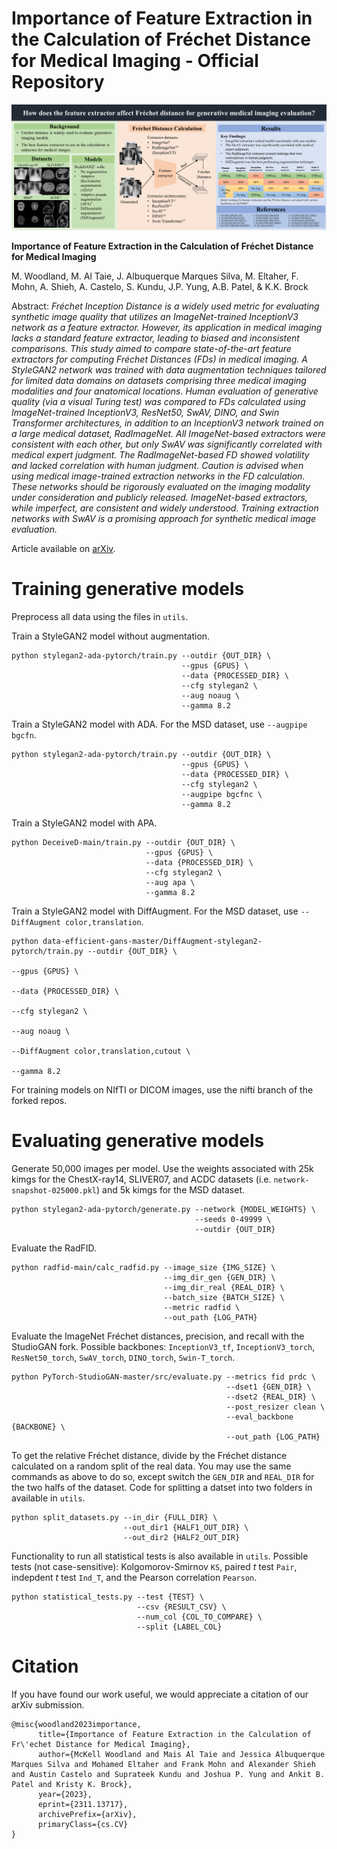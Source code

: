 # Importance of Feature Extraction in the Calculation of Fréchet Distance for Medical Imaging - Official Repository

<p><img src="https://github.com/mckellwoodland/fid-med-eval/blob/main/figures/graphical_abstract.png"
</p>

**Importance of Feature Extraction in the Calculation of Fréchet Distance for Medical Imaging**

M. Woodland, M. Al Taie, J. Albuquerque Marques Silva, M. Eltaher, F. Mohn, A. Shieh, A. Castelo, S. Kundu, J.P. Yung, A.B. Patel, & K.K. Brock

Abstract: *Fréchet Inception Distance is a widely used metric for evaluating synthetic image quality that utilizes an ImageNet-trained InceptionV3 network as a feature extractor. However, its application in medical imaging lacks a standard feature extractor, leading to biased and inconsistent comparisons. This study aimed to compare state-of-the-art feature extractors for computing Fréchet Distances (FDs) in medical imaging. A StyleGAN2 network was trained with data augmentation techniques tailored for limited data domains on datasets comprising three medical imaging modalities and four anatomical locations. Human evaluation of generative quality (via a visual Turing test) was compared to FDs calculated using ImageNet-trained InceptionV3, ResNet50, SwAV, DINO, and Swin Transformer architectures, in addition to an InceptionV3 network trained on a large medical dataset, RadImageNet. All ImageNet-based extractors were consistent with each other, but only SwAV was significantly correlated with medical expert judgment. The RadImageNet-based FD showed volatility and lacked correlation with human judgment. Caution is advised when using medical image-trained extraction networks in the FD calculation. These networks should be rigorously evaluated on the imaging modality under consideration and publicly released. ImageNet-based extractors, while imperfect, are consistent and widely understood. Training extraction networks with SwAV is a promising approach for synthetic medical image evaluation.*

Article available on [arXiv](https://arxiv.org/abs/2311.13717).

# Training generative models

Preprocess all data using the files in `utils`.

Train a StyleGAN2 model without augmentation.
```
python stylegan2-ada-pytorch/train.py --outdir {OUT_DIR} \
                                      --gpus {GPUS} \
                                      --data {PROCESSED_DIR} \
                                      --cfg stylegan2 \
                                      --aug noaug \
                                      --gamma 8.2
```

Train a StyleGAN2 model with ADA. For the MSD dataset, use `--augpipe bgcfn`.
```
python stylegan2-ada-pytorch/train.py --outdir {OUT_DIR} \
                                      --gpus {GPUS} \
                                      --data {PROCESSED_DIR} \
                                      --cfg stylegan2 \
                                      --augpipe bgcfnc \
                                      --gamma 8.2
```

Train a StyleGAN2 model with APA.
```
python DeceiveD-main/train.py --outdir {OUT_DIR} \
                              --gpus {GPUS} \
                              --data {PROCESSED_DIR} \
                              --cfg stylegan2 \
                              --aug apa \
                              --gamma 8.2
```

Train a StyleGAN2 model with DiffAugment. For the MSD dataset, use `--DiffAugment color,translation`.
```
python data-efficient-gans-master/DiffAugment-stylegan2-pytorch/train.py --outdir {OUT_DIR} \
                                                                         --gpus {GPUS} \
                                                                         --data {PROCESSED_DIR} \
                                                                         --cfg stylegan2 \
                                                                         --aug noaug \
                                                                         --DiffAugment color,translation,cutout \
                                                                         --gamma 8.2
```

For training models on NIfTI or DICOM images, use the nifti branch of the forked repos.

# Evaluating generative models

Generate 50,000 images per model. Use the weights associated with 25k kimgs for the ChestX-ray14, SLIVER07, and ACDC datasets (i.e. `network-snapshot-025000.pkl`) and 5k kimgs for the MSD dataset.
```
python stylegan2-ada-pytorch/generate.py --network {MODEL_WEIGHTS} \
                                         --seeds 0-49999 \
                                         --outdir {OUT_DIR}
```

Evaluate the RadFID.
```
python radfid-main/calc_radfid.py --image_size {IMG_SIZE} \
                                  --img_dir_gen {GEN_DIR} \
                                  --img_dir_real {REAL_DIR} \
                                  --batch_size {BATCH_SIZE} \
                                  --metric radfid \
                                  --out_path {LOG_PATH}
```

Evaluate the ImageNet Fréchet distances, precision, and recall with the StudioGAN fork. Possible backbones: `InceptionV3_tf`, `InceptionV3_torch`, `ResNet50_torch`, `SwAV_torch`, `DINO_torch`, `Swin-T_torch`.
```
python PyTorch-StudioGAN-master/src/evaluate.py --metrics fid prdc \
                                                --dset1 {GEN_DIR} \
                                                --dset2 {REAL_DIR} \
                                                --post_resizer clean \
                                                --eval_backbone {BACKBONE} \
                                                --out_path {LOG_PATH}
```

To get the relative Fréchet distance, divide by the Fréchet distance calculated on a random split of the real data. You may use the same commands as above to do so, except switch the `GEN_DIR` and `REAL_DIR` for the two halfs of the dataset. Code for splitting a datset into two folders in available in `utils`.
```
python split_datasets.py --in_dir {FULL_DIR} \
                         --out_dir1 {HALF1_OUT_DIR} \
                         --out_dir2 {HALF2_OUT_DIR}
```

Functionality to run all statistical tests is also available in `utils`. Possible tests (not case-sensitive): Kolgomorov-Smirnov `KS`, paired *t* test `Pair`, indepdent *t* test `Ind_T`, and the Pearson correlation `Pearson`.
```
python statistical_tests.py --test {TEST} \
                            --csv {RESULT_CSV} \
                            --num_col {COL_TO_COMPARE} \
                            --split {LABEL_COL}
```

# Citation

If you have found our work useful, we would appreciate a citation of our arXiv submission.
```
@misc{woodland2023importance,
      title={Importance of Feature Extraction in the Calculation of Fr\'echet Distance for Medical Imaging}, 
      author={McKell Woodland and Mais Al Taie and Jessica Albuquerque Marques Silva and Mohamed Eltaher and Frank Mohn and Alexander Shieh and Austin Castelo and Suprateek Kundu and Joshua P. Yung and Ankit B. Patel and Kristy K. Brock},
      year={2023},
      eprint={2311.13717},
      archivePrefix={arXiv},
      primaryClass={cs.CV}
}
```

